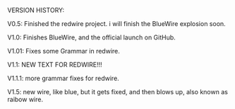 VERSION HISTORY:

V0.5:
Finished the redwire project. i will finish the BlueWire explosion soon.


V1.0:
Finishes BlueWire, and the official launch on GitHub.


V1.01:
Fixes some Grammar in redwire.


V1.1:
NEW TEXT FOR REDWIRE!!!


V1.1.1:
more grammar fixes for redwire.


V1.5:
new wire, like blue, but it gets fixed, and then blows up, also known as raibow wire.
